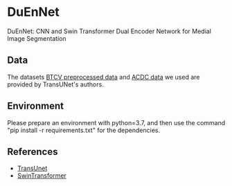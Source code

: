 # DuEnNet
DuEnNet: CNN and Swin Transformer Dual Encoder Network for Medial Image Segmentation


## Data
The datasets [BTCV preprocessed data](https://drive.google.com/drive/folders/1ACJEoTp-uqfFJ73qS3eUObQh52nGuzCd?usp=sharing) and [ACDC data](https://drive.google.com/drive/folders/1KQcrci7aKsYZi1hQoZ3T3QUtcy7b--n4?usp=drive_link) we used are provided by TransUNet's authors.


## Environment
Please prepare an environment with python=3.7, and then use the command "pip install -r requirements.txt" for the dependencies.


## References
* [TransUnet](https://github.com/Beckschen/TransUNet)
* [SwinTransformer](https://github.com/microsoft/Swin-Transformer)
